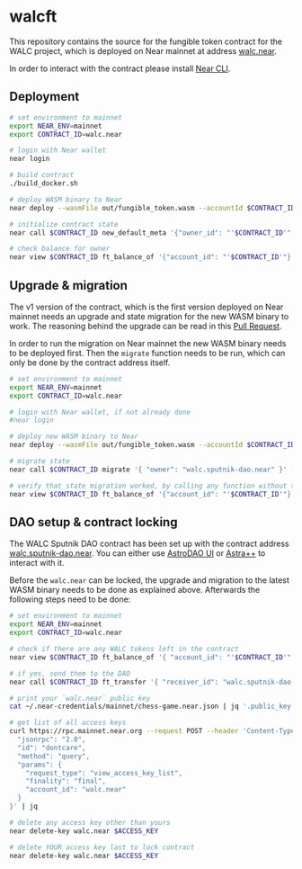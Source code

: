 # walcft

This repository contains the source for the fungible token contract for the WALC project, which is deployed on Near mainnet at address [walc.near](https://nearblocks.io/address/walc.near).

In order to interact with the contract please install [Near CLI](https://github.com/near/near-cli).

## Deployment

```sh
# set environment to mainnet
export NEAR_ENV=mainnet
export CONTRACT_ID=walc.near

# login with Near wallet
near login

# build contract
./build_docker.sh

# deploy WASM binary to Near
near deploy --wasmFile out/fungible_token.wasm --accountId $CONTRACT_ID

# initialize contract state
near call $CONTRACT_ID new_default_meta '{"owner_id": "'$CONTRACT_ID'", "total_supply": "5000000000000000000000000000000000"}' --accountId $CONTRACT_ID

# check balance for owner
near view $CONTRACT_ID ft_balance_of '{"account_id": "'$CONTRACT_ID'"}'
```

## Upgrade & migration

The v1 version of the contract, which is the first version deployed on Near mainnet needs an upgrade and state migration for the new WASM binary to work. The reasoning behind the upgrade can be read in this [Pull Request](https://github.com/walc-labs/walcft/pull/1).

In order to run the migration on Near mainnet the new WASM binary needs to be deployed first. Then the `migrate` function needs to be run, which can only be done by the contract address itself.

```sh
# set environment to mainnet
export NEAR_ENV=mainnet
export CONTRACT_ID=walc.near

# login with Near wallet, if not already done
#near login

# deploy new WASM binary to Near
near deploy --wasmFile out/fungible_token.wasm --accountId $CONTRACT_ID

# migrate state
near call $CONTRACT_ID migrate '{ "owner": "walc.sputnik-dao.near" }' --accountId $CONTRACT_ID

# verify that state migration worked, by calling any function without throwing an error
near view $CONTRACT_ID ft_balance_of '{"account_id": "'$CONTRACT_ID'"}'
```

## DAO setup & contract locking

The WALC Sputnik DAO contract has been set up with the contract address [walc.sputnik-dao.near](https://nearblocks.io/address/walc.sputnik-dao.near). You can either use [AstroDAO UI](https://app.astrodao.com/dao/walc.sputnik-dao.near) or [Astra++](https://near.org/astraplusplus.ndctools.near/widget/home?daoId=walc.sputnik-dao.near&page=dao) to interact with it.

Before the `walc.near` can be locked, the upgrade and migration to the latest WASM binary needs to be done as explained above. Afterwards the following steps need to be done:

```sh
# set environment to mainnet
export NEAR_ENV=mainnet
export CONTRACT_ID=walc.near

# check if there are any WALC tokens left in the contract
near view $CONTRACT_ID ft_balance_of '{ "account_id": "'$CONTRACT_ID'" }'

# if yes, send them to the DAO
near call $CONTRACT_ID ft_transfer '{ "receiver_id": "walc.sputnik-dao.near", "amount": "'$AMOUNT'" }' --accountId $CONTRACT_ID

# print your `walc.near` public key
cat ~/.near-credentials/mainnet/chess-game.near.json | jq '.public_key'

# get list of all access keys
curl https://rpc.mainnet.near.org --request POST --header 'Content-Type: application/json' --data '{
  "jsonrpc": "2.0",
  "id": "dontcare",
  "method": "query",
  "params": {
    "request_type": "view_access_key_list",
    "finality": "final",
    "account_id": "walc.near"
  }
}' | jq

# delete any access key other than yours
near delete-key walc.near $ACCESS_KEY

# delete YOUR access key last to lock contract
near delete-key walc.near $ACCESS_KEY
```
